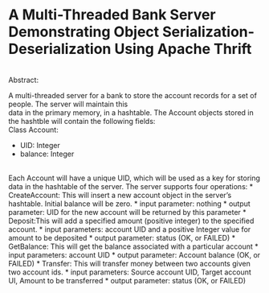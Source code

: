 # A Multi-Threaded Bank Server Demonstrating Object Serialization-Deserialization Using Apache Thrift 

<br />
Abstract:

A multi-threaded server for a bank to store the account records for a set of people. The server will maintain this<br /> data in the primary memory, in a hashtable. The Account objects stored in the hashtble will contain the following fields:<br />
Class Account:
  * UID: Integer
  * balance: Integer
<br />
Each Account will have a unique UID, which will be used as a key for storing data in the hashtable of the server. The server supports four operations:
* CreateAccount: This will insert a new account object in the server’s hashtable. Initial balance will be zero.
  * input parameter: nothing
  * output parameter: UID for the new account will be returned by this parameter
* Deposit:This will add a specified amount (positive integer) to the specified account.
  * input parameters: account UID and a positive Integer value for amount to be deposited
  * output parameter: status (OK, or FAILED)
* GetBalance: This will get the balance associated with a particular account
  * input parameters: account UID
  * output parameter: Account balance (OK, or FAILED)
* Transfer: This will transfer money between two accounts given two account ids.
  * input parameters: Source account UID, Target account UI, Amount to be transferred
  * output parameter: status (OK, or FAILED)

